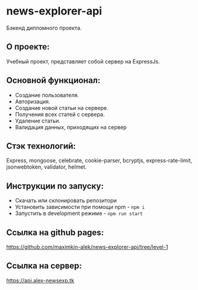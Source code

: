 # news-explorer-api
Бэкенд дипломного проекта.
## О проекте:
Учебный проект, представляет собой сервер на ExpressJs.

## Основной функционал: 

- Создание пользователя.
- Авторизация.
- Создание новой статьи на сервере.
- Получения всех статей с сервера.
- Удаление статьи.
- Валидация данных, приходящих на сервер

## Стэк технологий:
Express, mongoose, celebrate, cookie-parser, bcryptjs, express-rate-limit, jsonwebtoken, validator, helmet.

## Инструкции по запуску:
- Скачать или склонировать репозитори
- Установить зависимости при помощи npm - `npm i`
- Запустить в development режиме - `npm run start`

## Ссылка на github pages:
https://github.com/maximkin-alek/news-explorer-api/tree/level-1

## Ссылка на сервер:
https://api.alex-newsexp.tk
